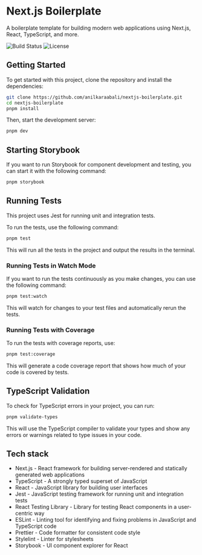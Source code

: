 # Next.js Boilerplate

A boilerplate template for building modern web applications using Next.js, React, TypeScript, and more.

![Build Status](https://img.shields.io/badge/build-passing-brightgreen)
![License](https://img.shields.io/badge/license-MIT-blue)

## Getting Started

To get started with this project, clone the repository and install the dependencies:

```bash
git clone https://github.com/anilkaraabali/nextjs-boilerplate.git
cd nextjs-boilerplate
pnpm install
```

Then, start the development server:

```bash
pnpm dev
```

## Starting Storybook

If you want to run Storybook for component development and testing, you can start it with the following command:

```bash
pnpm storybook
```

## Running Tests

This project uses Jest for running unit and integration tests.

To run the tests, use the following command:

```bash
pnpm test
```

This will run all the tests in the project and output the results in the terminal.

### Running Tests in Watch Mode

If you want to run the tests continuously as you make changes, you can use the following command:

```bash
pnpm test:watch
```

This will watch for changes to your test files and automatically rerun the tests.

### Running Tests with Coverage

To run the tests with coverage reports, use:

```bash
pnpm test:coverage
```

This will generate a code coverage report that shows how much of your code is covered by tests.

## TypeScript Validation

To check for TypeScript errors in your project, you can run:

```bash
pnpm validate-types
```

This will use the TypeScript compiler to validate your types and show any errors or warnings related to type issues in your code.

## Tech stack

- Next.js - React framework for building server-rendered and statically generated web applications
- TypeScript - A strongly typed superset of JavaScript
- React - JavaScript library for building user interfaces
- Jest - JavaScript testing framework for running unit and integration tests
- React Testing Library - Library for testing React components in a user-centric way
- ESLint - Linting tool for identifying and fixing problems in JavaScript and TypeScript code
- Prettier - Code formatter for consistent code style
- Stylelint - Linter for stylesheets
- Storybook - UI component explorer for React
